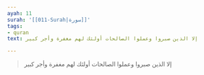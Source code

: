 ```yaml
---
ayah: 11
surah: '[[011-Surah|سورة]]'
tags:
- quran
text: إلا الذين صبروا وعملوا الصالحات أولئك لهم مغفرة وأجر كبير

---
```

> إلا الذين صبروا وعملوا الصالحات أولئك لهم مغفرة وأجر كبير
